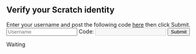 ## Verify your Scratch identity
Enter your username and post the following code [here](https://scratch.mit.edu/projects/318086755/) then click Submit.
<input type="text" id="username" placeholder="Username">
Code: <input type="text" disabled id="code">
<button onclick="submit()">Submit</button>
<p id="status">Waiting</p>
<script>
var randomid = (function makeid(length) {
   var result           = '';
   var characters       = 'ABCDEFGHIJKLMNOPQRSTUVWXYZabcdefghijklmnopqrstuvwxyz0123456789';
   var charactersLength = characters.length;
   for ( var i = 0; i < length; i++ ) {
      result += characters.charAt(Math.floor(Math.random() * charactersLength));
   }
   return result;
})(20)
document.getElementById("code").value = randomid
function verify(){
document.getElementById("status").innerHTML = "Loading..."
  fetch("https://cors-anywhere.herokuapp.com/https://obscure-inlet-57587.herokuapp.com/verify",{headers:{username:document.getElementById("username").value,nonce:randomid}})
  .then(e=>{
  return e.json()
  })
  .then(e=>{
  if(e.valid){
  document.getElementById("status").innerHTML = "Verified"
  } else {
  document.getElementById("status").innerHTML = "Declined"
  }
  })
}
</script>
